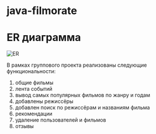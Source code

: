 # java-filmorate
# ER диаграмма

![ER](https://user-images.githubusercontent.com/38191066/236218181-b6a3b302-eb5a-467e-a918-515e62d98c58.png)

В рамках группового проекта реализованы следующие функциональности:
1. общие фильмы
2. лента событий
3. вывод самых популярных фильмов по жанру и годам
4. добавлены режиссёры
5. добавлен поиск по режиссёрам и названиям фильма
6. рекомендации
7. удаление пользователей и фильмов
8. отзывы

